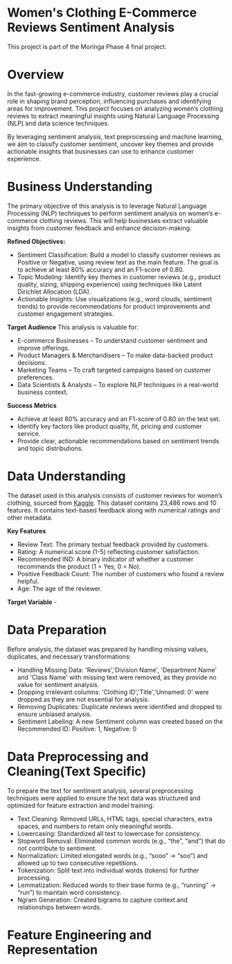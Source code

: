# Women's Clothing E-Commerce Reviews Sentiment Analysis
This project is part of the Moringa Phase 4 final project.

# Overview
In the fast-growing e-commerce industry, customer reviews play a crucial role in shaping brand perception, influencing purchases and identifying areas for improvement. This project focuses on analyzing women’s clothing reviews to extract meaningful insights using Natural Language Processing (NLP) and data science techniques.

By leveraging sentiment analysis, text preprocessing and machine learning, we aim to classify customer sentiment, uncover key themes and provide actionable insights that businesses can use to enhance customer experience.

# Business Understanding
The primary objective of this analysis is to leverage Natural Language Processing (NLP) techniques to perform sentiment analysis on women’s e-commerce clothing reviews. This will help businesses extract valuable insights from customer feedback and enhance decision-making.

**Refined Objectives:**  
- Sentiment Classification: Build a model to classify customer reviews as Positive or Negative, using review text as the main feature. The goal is to achieve at least 80% accuracy and an F1-score of 0.80.
- Topic Modeling: Identify key themes in customer reviews (e.g., product quality, sizing, shipping experience) using techniques like Latent Dirichlet Allocation (LDA).
- Actionable Insights: Use visualizations (e.g., word clouds, sentiment trends) to provide recommendations for product improvements and customer engagement strategies.

**Target Audience**
This analysis is valuable for:
- E-commerce Businesses – To understand customer sentiment and improve offerings.
- Product Managers & Merchandisers – To make data-backed product decisions.
- Marketing Teams – To craft targeted campaigns based on customer preferences.
- Data Scientists & Analysts – To explore NLP techniques in a real-world business context.

**Success Metrics**
- Achieve at least 80% accuracy and an F1-score of 0.80 on the test set.
- Identify key factors like product quality, fit, pricing and customer service.
- Provide clear, actionable recommendations based on sentiment trends and topic distributions.

# Data Understanding
The dataset used in this analysis consists of customer reviews for women’s clothing, sourced from [Kaggle](https://www.kaggle.com/datasets/nicapotato/womens-ecommerce-clothing-reviews). This dataset contains 23,486 rows and 10 features. It contains text-based feedback along with numerical ratings and other metadata.

  **Key Features**
  - Review Text: The primary textual feedback provided by customers.
  - Rating: A numerical score (1-5) reflecting customer satisfaction.
  - Recommended IND: A binary indicator of whether a customer recommends the product (1 = Yes, 0 = No).
  - Positive Feedback Count: The number of customers who found a review helpful.
  - Age: The age of the reviewer.
    
  **Target Variable**
    - 
# Data Preparation
Before analysis, the dataset was prepared by handling missing values, duplicates, and necessary transformations:
- Handling Missing Data: 'Reviews','Division Name', 'Department Name' and 'Class Name' with missing text were removed, as they provide no value for sentiment analysis.
- Dropping irrelevant columns: 'Clothing ID','Title','Unnamed: 0' were dropped as they are not essential for analysis. 
- Removing Duplicates: Duplicate reviews were identified and dropped to ensure unbiased analysis.
- Sentiment Labeling: A new Sentiment column was created based on the Recommended ID: Positive: 1, Negative: 0

# Data Preprocessing and Cleaning(Text Specific)
To prepare the text for sentiment analysis, several preprocessing techniques were applied to ensure the text data was structured and optimized for feature extraction and model training:
- Text Cleaning: Removed URLs, HTML tags, special characters, extra spaces, and numbers to retain only meaningful words.
- Lowercasing: Standardized all text to lowercase for consistency.
- Stopword Removal: Eliminated common words (e.g., “the”, “and”) that do not contribute to sentiment.
- Normalization: Limited elongated words (e.g., “sooo” → “soo”) and allowed up to two consecutive repetitions.
- Tokenization: Split text into individual words (tokens) for further processing.
- Lemmatization: Reduced words to their base forms (e.g., “running” → “run”) to maintain word consistency.
- Ngram Generation: Created bigrams to capture context and relationships between words.

# Feature Engineering and Representation
